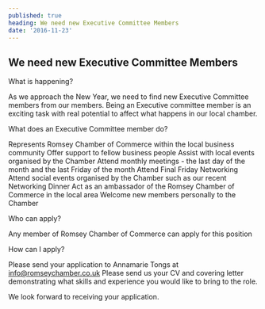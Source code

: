 ```yaml
---
published: true
heading: We need new Executive Committee Members
date: '2016-11-23'
---
```

## We need new Executive Committee Members

What is happening?

As we approach the New Year, we need to find new Executive Committee members from our members.  Being an Executive committee member is an exciting task with real potential to affect what happens in our local chamber.

 

What does an Executive Committee member do?

Represents Romsey Chamber of Commerce within the local business community
Offer support to fellow business people
Assist with local events organised by the Chamber
Attend monthly meetings - the last day of the month and the last Friday of the month 
Attend Final Friday Networking 
Attend social events organised by the Chamber such as our recent Networking Dinner
Act as an ambassador of the Romsey Chamber of Commerce in the local area
Welcome new members personally to the Chamber

 
Who can apply?

Any member of Romsey Chamber of Commerce can apply for this position

 
How can I apply?

Please send your application to Annamarie Tongs at info@romseychamber.co.uk Please send us your CV and covering letter demonstrating what skills and experience you would like to bring to the role. 

We look forward to receiving your application.
